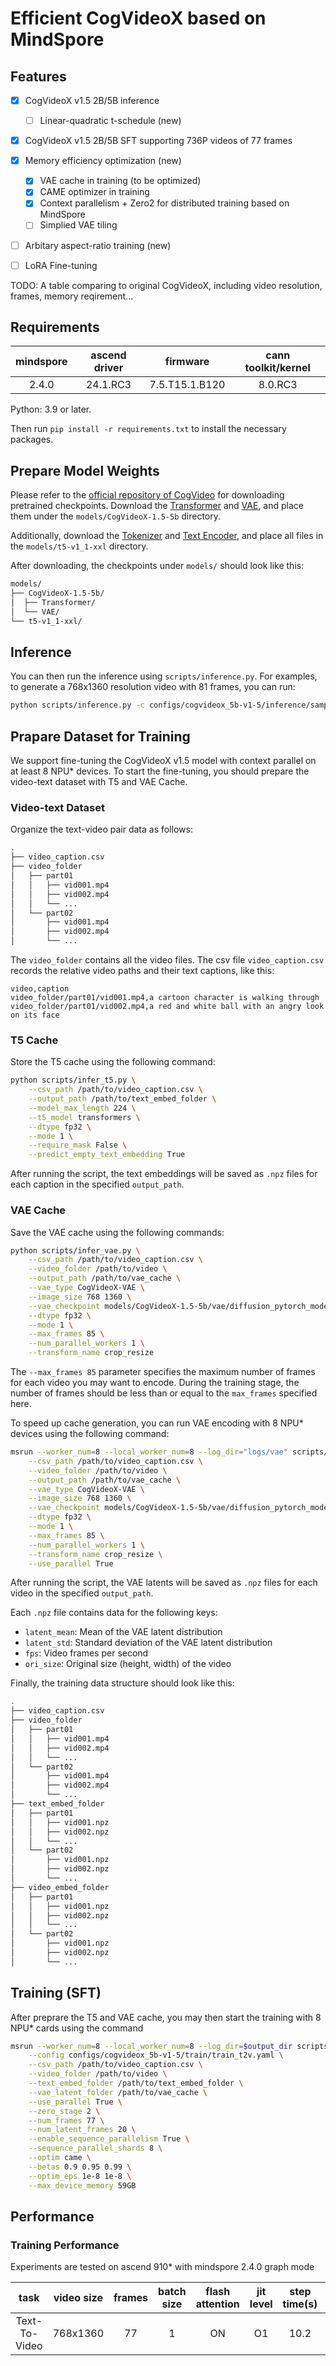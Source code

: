 # Efficient CogVideoX based on MindSpore

## Features

- [x] CogVideoX v1.5 2B/5B inference
    - [ ] Linear-quadratic t-schedule (new)
- [x] CogVideoX v1.5 2B/5B SFT supporting 736P videos of 77 frames
- [x] Memory efficiency optimization (new)
    - [x] VAE cache in training (to be optimized)
    - [x] CAME optimizer in training
    - [x] Context parallelism + Zero2 for distributed training based on MindSpore
    - [ ] Simplied VAE tiling
- [ ] Arbitary aspect-ratio training (new)
- [ ] LoRA Fine-tuning


TODO: A table comparing to original CogVideoX, including video resolution, frames, memory reqirement...

## Requirements

| mindspore | ascend driver   | firmware       | cann toolkit/kernel   |
|:---------:|:---------------:|:--------------:|:---------------------:|
| 2.4.0     | 24.1.RC3        | 7.5.T15.1.B120 | 8.0.RC3               |


Python: 3.9 or later.

Then run `pip install -r requirements.txt` to install the necessary packages.

## Prepare Model Weights

Please refer to the [official repository of CogVideo](https://github.com/THUDM/CogVideo) for downloading pretrained checkpoints. Download the [Transformer](https://huggingface.co/THUDM/CogVideoX1.5-5B/tree/main/transformer) and [VAE](https://huggingface.co/THUDM/CogVideoX1.5-5B/tree/main/vae), and place them under the `models/CogVideoX-1.5-5b` directory.

Additionally, download the [Tokenizer](https://huggingface.co/THUDM/CogVideoX1.5-5B/tree/main/tokenizer) and [Text Encoder](https://huggingface.co/THUDM/CogVideoX1.5-5B/tree/main/text_encoder), and place all files in the `models/t5-v1_1-xxl` directory.

After downloading, the checkpoints under `models/` should look like this:
```bash
models/
├── CogVideoX-1.5-5b/
│  ├── Transformer/
│  └── VAE/
└── t5-v1_1-xxl/
```

## Inference

You can then run the inference using `scripts/inference.py`. For examples, to generate a 768x1360 resolution video with 81 frames, you can run:

```bash
python scripts/inference.py -c configs/cogvideox_5b-v1-5/inference/sample_t2v.yaml --captions "your caption"
```

## Prapare Dataset for Training

We support fine-tuning the CogVideoX v1.5 model with context parallel on at least 8 NPU* devices. To start the fine-tuning, you should prepare the video-text dataset with T5 and VAE Cache.

### Video-text Dataset

Organize the text-video pair data as follows:

```bash
.
├── video_caption.csv
├── video_folder
│   ├── part01
│   │   ├── vid001.mp4
│   │   ├── vid002.mp4
│   │   └── ...
│   └── part02
│       ├── vid001.mp4
│       ├── vid002.mp4
│       └── ...
```

The `video_folder` contains all the video files. The csv file `video_caption.csv` records the relative video paths and their text captions, like this:

```text
video,caption
video_folder/part01/vid001.mp4,a cartoon character is walking through
video_folder/part01/vid002.mp4,a red and white ball with an angry look on its face
```

### T5 Cache

Store the T5 cache using the following command:

```bash
python scripts/infer_t5.py \
    --csv_path /path/to/video_caption.csv \
    --output_path /path/to/text_embed_folder \
    --model_max_length 224 \
    --t5_model transformers \
    --dtype fp32 \
    --mode 1 \
    --require_mask False \
    --predict_empty_text_embedding True

```

After running the script, the text embeddings will be saved as `.npz` files for each caption in the specified `output_path`.

### VAE Cache

Save the VAE cache using the following commands:

```bash
python scripts/infer_vae.py \
    --csv_path /path/to/video_caption.csv \
    --video_folder /path/to/video \
    --output_path /path/to/vae_cache \
    --vae_type CogVideoX-VAE \
    --image_size 768 1360 \
    --vae_checkpoint models/CogVideoX-1.5-5b/vae/diffusion_pytorch_model.safetensors \
    --dtype fp32 \
    --mode 1 \
    --max_frames 85 \
    --num_parallel_workers 1 \
    --transform_name crop_resize
```

The `--max_frames 85` parameter specifies the maximum number of frames for each video you may want to encode. During the training stage, the number of frames should be less than or equal to the `max_frames` specified here.

To speed up cache generation, you can run VAE encoding with 8 NPU* devices using the following command:

```bash
msrun --worker_num=8 --local_worker_num=8 --log_dir="logs/vae" scripts/infer_vae.py \
    --csv_path /path/to/video_caption.csv \
    --video_folder /path/to/video \
    --output_path /path/to/vae_cache \
    --vae_type CogVideoX-VAE \
    --image_size 768 1360 \
    --vae_checkpoint models/CogVideoX-1.5-5b/vae/diffusion_pytorch_model.safetensors \
    --dtype fp32 \
    --mode 1 \
    --max_frames 85 \
    --num_parallel_workers 1 \
    --transform_name crop_resize \
    --use_parallel True
```

After running the script, the VAE latents will be saved as `.npz` files for each video in the specified `output_path`.

Each `.npz` file contains data for the following keys:
- `latent_mean`: Mean of the VAE latent distribution
- `latent_std`: Standard deviation of the VAE latent distribution
- `fps`: Video frames per second
- `ori_size`: Original size (height, width) of the video

Finally, the training data structure should look like this:
```bash
.
├── video_caption.csv
├── video_folder
│   ├── part01
│   │   ├── vid001.mp4
│   │   ├── vid002.mp4
│   │   └── ...
│   └── part02
│       ├── vid001.mp4
│       ├── vid002.mp4
│       └── ...
├── text_embed_folder
│   ├── part01
│   │   ├── vid001.npz
│   │   ├── vid002.npz
│   │   └── ...
│   └── part02
│       ├── vid001.npz
│       ├── vid002.npz
│       └── ...
├── video_embed_folder
│   ├── part01
│   │   ├── vid001.npz
│   │   ├── vid002.npz
│   │   └── ...
│   └── part02
│       ├── vid001.npz
│       ├── vid002.npz
│       └── ...

```

## Training (SFT)

After preprare the T5 and VAE cache, you may then start the training with 8 NPU* cards using the command

```bash
msrun --worker_num=8 --local_worker_num=8 --log_dir=$output_dir scripts/train.py \
    --config configs/cogvideox_5b-v1-5/train/train_t2v.yaml \
    --csv_path /path/to/video_caption.csv \
    --video_folder /path/to/video \
    --text_embed_folder /path/to/text_embed_folder \
    --vae_latent_folder /path/to/vae_cache \
    --use_parallel True \
    --zero_stage 2 \
    --num_frames 77 \
    --num_latent_frames 20 \
    --enable_sequence_parallelism True \
    --sequence_parallel_shards 8 \
    --optim came \
    --betas 0.9 0.95 0.99 \
    --optim_eps 1e-8 1e-8 \
    --max_device_memory 59GB
```

## Performance

### Training Performance

Experiments are tested on ascend 910* with mindspore 2.4.0 graph mode

| task           | video size | frames  | batch size | flash attention | jit level | step time(s) | train. videos/s |
|:--------------:|:----------:|:-------:|:----------:|:---------------:|:---------:|:------------:|:---------------:|
| Text-To-Video  | 768x1360   |   77    |    1       |       ON        |    O1     |    10.2      |    0.10         |
